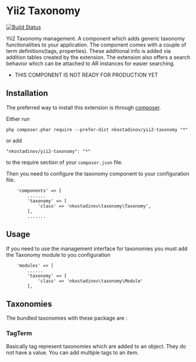 Yii2 Taxonomy
=============
[![Build Status](https://travis-ci.org/nkostadinov/yii2-taxonomy.svg?branch=master)](https://travis-ci.org/nkostadinov/yii2-taxonomy)

Yii2 Taxonomy management. A component which adds generic taxonomy functionalities to your application. The component
comes with a couple of term definitions(tags, properties). These additional info is added via addition tables created
by the extension. The extension also offers a search behavior which can be attached to AR instances for easier searching.
 

* THIS COMPONENT IS NOT READY FOR PRODUCTION YET

Installation
------------

The preferred way to install this extension is through [composer](http://getcomposer.org/download/).

Either run

```
php composer.phar require --prefer-dist nkostadinov/yii2-taxonomy "*"
```

or add

```
"nkostadinov/yii2-taxonomy": "*"
```

to the require section of your `composer.json` file.

Then you need to configure the taxonomy component to your configuration file.

```
    'components' => [
        .......
        'taxonomy' => [
            'class' => 'nkostadinov\taxonomy\Taxonomy',
        ],
        .......
```        

Usage
-----

If you need to use the management interface for taxonomies you must add the Taxonomy module to you configuration

```    
    'modules' => [
        ......
        'taxonomy' => [
            'class' => 'nkostadinov\taxonomy\Module'
        ],
```        

## Taxonomies
The bundled taxonomies with these package are :

### TagTerm
Basically tag represent taxonomies which are added to an object. They do not have a value. You can add multiple tags to an item.